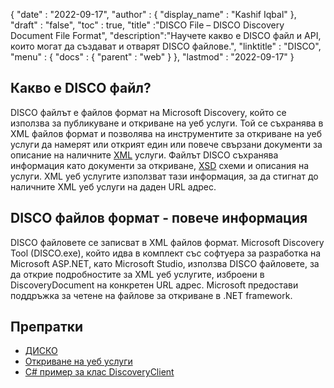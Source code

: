 {
  "date" : "2022-09-17",
  "author" : {
    "display_name" : "Kashif Iqbal"
},
  "draft" : "false",
  "toc" : true,
  "title" :"DISCO File – DISCO Discovery Document File Format",
  "description":"Научете какво е DISCO файл и API, които могат да създават и отварят DISCO файлове.",
  "linktitle" : "DISCO",
  "menu" : {
    "docs" : {
      "parent" : "web"
}
},
  "lastmod" : "2022-09-17"
}

## Какво е DISCO файл?

DISCO файлът е файлов формат на Microsoft Discovery, който се използва за публикуване и откриване на уеб услуги. Той се съхранява в XML файлов формат и позволява на инструментите за откриване на уеб услуги да намерят или открият един или повече свързани документи за описание на наличните [XML](/bg/web/xml/) услуги. Файлът DISCO съхранява информация като документи за откриване, [XSD](/programming/xsd/) схеми и описания на услуги. XML уеб услугите използват тази информация, за да стигнат до наличните XML уеб услуги на даден URL адрес.

## DISCO файлов формат - повече информация

DISCO файловете се записват в XML файлов формат. Microsoft Discovery Tool (DISCO.exe), който идва в комплект със софтуера за разработка на Microsoft ASP.NET, като Microsoft Studio, използва DISCO файловете, за да открие подробностите за XML уеб услугите, изброени в DiscoveryDocument на конкретен URL адрес. Microsoft предостави поддръжка за четене на файлове за откриване в .NET framework.

## Препратки

* [ДИСКО](https://appsource.microsoft.com/en-us/product/office/WA104381894)
* [Откриване на уеб услуги](https://en.wikipedia.org/wiki/Web_Services_Discovery)
* [C# пример за клас DiscoveryClient](https://learn.microsoft.com/en-us/dotnet/api/system.web.services.discovery.discoveryclientprotocol?view=netframework-4.8)

